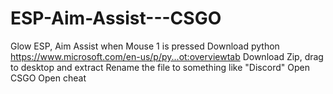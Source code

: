 # ESP-Aim-Assist---CSGO
Glow ESP, Aim Assist when Mouse 1 is pressed
Download python https://www.microsoft.com/en-us/p/py...ot:overviewtab
Download Zip, drag to desktop and extract
Rename the file to something like "Discord"
Open CSGO 
Open cheat
